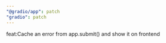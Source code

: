 ```yaml
---
"@gradio/app": patch
"gradio": patch
---
```


feat:Cache an error from app.submit() and show it on frontend
